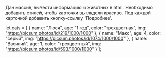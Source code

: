 Дан массив, вывести информацию и животных в html. Необходимо добавить стилей, чтобы карточки выглядели красиво. Под каждой карточкой добавить кнопку-ссылку 'Подробнее'.

let cats = [
       {
           name: "Люся",
           age: "1 год",
           color: "трехцветная",
           img: "https://picsum.photos/id/219/1000/1000"
       },
       {
           name: "Макс",
           age: 4,
           color: "серый",
           img: "https://picsum.photos/id/1074/1000/1000"
       },
       {
           name: "Василий",
           age: 1,
           color: "трехцветный",
           img: "https://picsum.photos/id/593/1000/1000"
       }
   ];